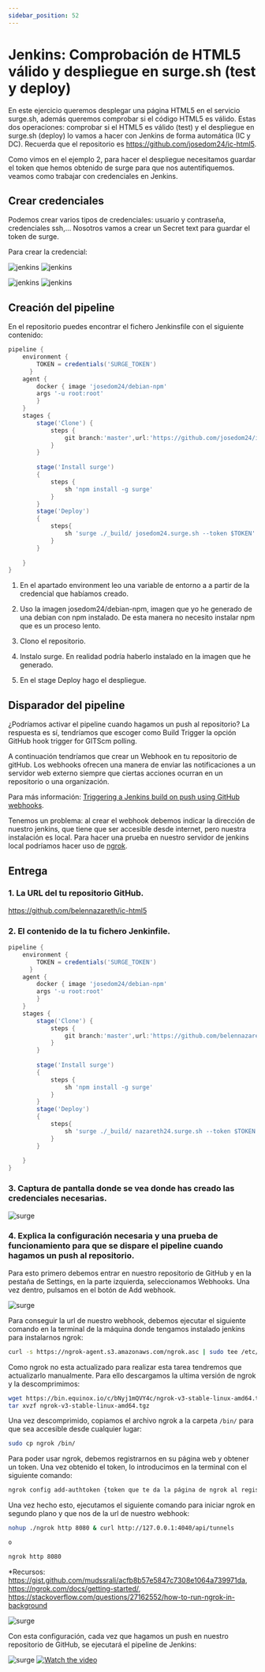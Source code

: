 ```yaml
---
sidebar_position: 52
---
```


# Jenkins: Comprobación de HTML5 válido y despliegue en surge.sh (test y deploy)

En este ejercicio queremos desplegar una página HTML5 en el servicio surge.sh, además queremos comprobar si el código HTML5 es válido. Estas dos operaciones: comprobar si el HTML5 es válido (test) y el despliegue en surge.sh (deploy) lo vamos a hacer con Jenkins de forma automática (IC y DC). Recuerda que el repositorio es https://github.com/josedom24/ic-html5.

Como vimos en el ejemplo 2, para hacer el despliegue necesitamos guardar el token que hemos obtenido de surge para que nos autentifiquemos. veamos como trabajar con credenciales en Jenkins.

## Crear credenciales

Podemos crear varios tipos de credenciales: usuario y contraseña, credenciales ssh,… Nosotros vamos a crear un Secret text para guardar el token de surge.

Para crear la credencial:

![jenkins](https://fp.josedomingo.org/iaw2223/7_ic/img/cred1.png)
![jenkins](https://fp.josedomingo.org/iaw2223/7_ic/img/cred2.png)

![jenkins](https://fp.josedomingo.org/iaw2223/7_ic/img/cred3.png)
![jenkins](https://fp.josedomingo.org/iaw2223/7_ic/img/cred4.png)

## Creación del pipeline

En el repositorio puedes encontrar el fichero Jenkinsfile con el siguiente contenido:

```groovy
pipeline {
    environment {
        TOKEN = credentials('SURGE_TOKEN')
      }
    agent {
        docker { image 'josedom24/debian-npm'
        args '-u root:root'
        }
    }
    stages {
        stage('Clone') {
            steps {
                git branch:'master',url:'https://github.com/josedom24/ic-travis-html5.git'
            }
        }
        
        stage('Install surge')
        {
            steps {
                sh 'npm install -g surge'
            }
        }
        stage('Deploy')
        {
            steps{
                sh 'surge ./_build/ josedom24.surge.sh --token $TOKEN'
            }
        }
        
    }
}
```

1. En el apartado environment leo una variable de entorno a a partir de la credencial que habíamos creado.

2. Uso la imagen josedom24/debian-npm, imagen que yo he generado de una debian con npm instalado. De esta manera no necesito instalar npm que es un proceso lento.

3. Clono el repositorio.

4. Instalo surge. En realidad podría haberlo instalado en la imagen que he generado.

5. En el stage Deploy hago el despliegue.

## Disparador del pipeline

¿Podríamos activar el pipeline cuando hagamos un push al repositorio? La respuesta es sí, tendríamos que escoger como Build Trigger la opción GitHub hook trigger for GITScm polling.

A continuación tendríamos que crear un Webhook en tu repositorio de gitHub. Los webhooks ofrecen una manera de enviar las notificaciones a un servidor web externo siempre que ciertas acciones ocurran en un repositorio o una organización.

Para más información: [Triggering a Jenkins build on push using GitHub webhooks](https://faun.pub/triggering-jenkins-build-on-push-using-github-webhooks-52d4361542d4).

Tenemos un problema: al crear el webhook debemos indicar la dirección de nuestro jenkins, que tiene que ser accesible desde internet, pero nuestra instalación es local. Para hacer una prueba en nuestro servidor de jenkins local podríamos hacer uso de [ngrok](https://ngrok.com/).



## Entrega

### 1. La URL del tu repositorio GitHub.

https://github.com/belennazareth/ic-html5

### 2. El contenido de la tu fichero Jenkinfile.

```groovy
pipeline {
    environment {
        TOKEN = credentials('SURGE_TOKEN')
      }
    agent {
        docker { image 'josedom24/debian-npm'
        args '-u root:root'
        }
    }
    stages {
        stage('Clone') {
            steps {
                git branch:'master',url:'https://github.com/belennazareth/ic-html5.git'
            }
        }
        
        stage('Install surge')
        {
            steps {
                sh 'npm install -g surge'
            }
        }
        stage('Deploy')
        {
            steps{
                sh 'surge ./_build/ nazareth24.surge.sh --token $TOKEN'
            }
        }
        
    }
}
```

### 3. Captura de pantalla donde se vea donde has creado las credenciales necesarias.

![surge](/img/IAW/taller2IAW7-4.png)

### 4. Explica la configuración necesaria y una prueba de funcionamiento para que se dispare el pipeline cuando hagamos un push al repositorio.

Para esto primero debemos entrar en nuestro repositorio de GitHub y en la pestaña de Settings, en la parte izquierda, seleccionamos Webhooks. Una vez dentro, pulsamos en el botón de Add webhook.

![surge](/img/IAW/taller2IAW7.png)

Para conseguir la url de nuestro webhook, debemos ejecutar el siguiente comando en la terminal de la máquina donde tengamos instalado jenkins para instalarnos ngrok:

```bash
curl -s https://ngrok-agent.s3.amazonaws.com/ngrok.asc | sudo tee /etc/apt/trusted.gpg.d/ngrok.asc >/dev/null && echo "deb https://ngrok-agent.s3.amazonaws.com buster main" | sudo tee /etc/apt/sources.list.d/ngrok.list && sudo apt update && sudo apt install ngrok
```

Como ngrok no esta actualizado para realizar esta tarea tendremos que actualizarlo manualmente. Para ello descargamos la ultima versión de ngrok y la descomprimimos:

```bash
wget https://bin.equinox.io/c/bNyj1mQVY4c/ngrok-v3-stable-linux-amd64.tgz
tar xvzf ngrok-v3-stable-linux-amd64.tgz
```

Una vez descomprimido, copiamos el archivo ngrok a la carpeta `/bin/` para que sea accesible desde cualquier lugar:

```bash
sudo cp ngrok /bin/
```

Para poder usar ngrok, debemos registrarnos en su página web y obtener un token. Una vez obtenido el token, lo introducimos en la terminal con el siguiente comando:

```bash
ngrok config add-authtoken {token que te da la página de ngrok al registrarte} 
```

Una vez hecho esto, ejecutamos el siguiente comando para iniciar ngrok en segundo plano y que nos de la url de nuestro webhook:

```bash
nohup ./ngrok http 8080 & curl http://127.0.0.1:4040/api/tunnels

o

ngrok http 8080
```

*Recursos: https://gist.github.com/mudssrali/acfb8b57e5847c7308e1064a739971da, https://ngrok.com/docs/getting-started/, https://stackoverflow.com/questions/27162552/how-to-run-ngrok-in-background

![surge](/img/IAW/taller2IAW7-2.png)

Con esta configuración, cada vez que hagamos un push en nuestro repositorio de GitHub, se ejecutará el pipeline de Jenkins:


![surge](/img/IAW/taller2IAW7-3.png)
[![Watch the video](/img/IAW/taller2IAW7-3.png)](/img/IAW/taller2IAW7-6.mp4)
